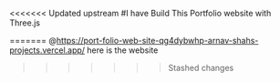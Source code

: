 <<<<<<< Updated upstream
#I have Build This Portfolio website with Three.js

=======
@https://port-folio-web-site-qg4dybwhp-arnav-shahs-projects.vercel.app/ here is the website

>>>>>>> Stashed changes


